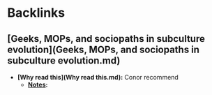 
# Backlinks
## [Geeks, MOPs, and sociopaths in subculture evolution](Geeks, MOPs, and sociopaths in subculture evolution.md)
- **[Why read this](Why read this.md):** Conor recommend
    - **[Notes](Notes.md):**

